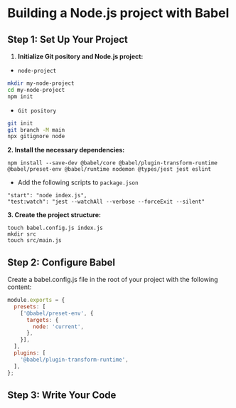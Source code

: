 # Building a Node.js project with Babel

## Step 1: Set Up Your Project

1. **Initialize Git pository and Node.js project:**

- `node-project`
```sh
mkdir my-node-project
cd my-node-project
npm init
```

- `Git pository`
```sh
git init
git branch -M main
npx gitignore node
```

**2. Install the necessary dependencies:**

```
npm install --save-dev @babel/core @babel/plugin-transform-runtime @babel/preset-env @babel/runtime nodemon @types/jest jest eslint
```

-   Add the following scripts to `package.json`
```
"start": "node index.js",
"test:watch": "jest --watchAll --verbose --forceExit --silent"
```    

**3. Create the project structure:**

```
touch babel.config.js index.js
mkdir src
touch src/main.js
```

## Step 2: Configure Babel

Create a babel.config.js file in the root of your project with the following content:

```js
module.exports = {
  presets: [
    ['@babel/preset-env', {
      targets: {
        node: 'current',
      },
    }],
  ],
  plugins: [
    '@babel/plugin-transform-runtime',
  ],
};
```

## Step 3: Write Your Code